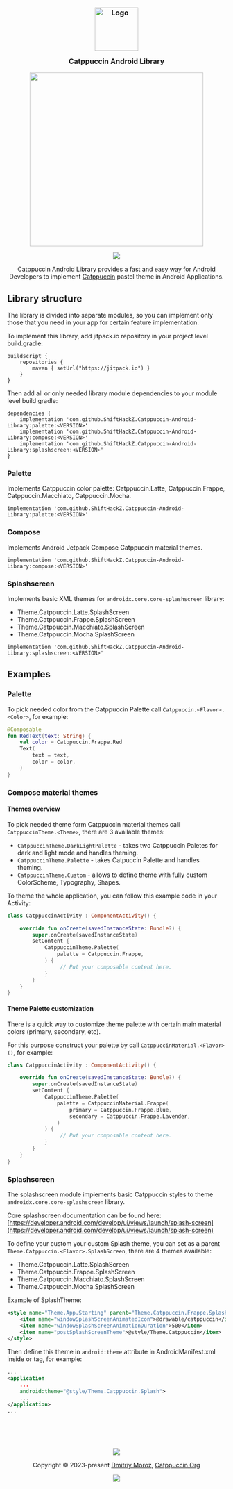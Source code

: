 <h3 align="center">
	<img src="https://raw.githubusercontent.com/catppuccin/catppuccin/main/assets/logos/exports/1544x1544_circle.png" width="100" alt="Logo"/><br/>
	<img src="https://raw.githubusercontent.com/catppuccin/catppuccin/main/assets/misc/transparent.png" height="30" width="0px"/>
	Catppuccin Android Library
	<img src="https://raw.githubusercontent.com/catppuccin/catppuccin/main/assets/misc/transparent.png" height="30" width="0px"/>
</h3>

<p align="center">
  <img src="https://raw.githubusercontent.com/catppuccin/catppuccin/main/assets/palette/macchiato.png" width="400" />
</p>


<p align="center">
<a href="https://jitpack.io/#ShiftHackZ/Catppuccin-Android-Library">
  <img src="https://jitpack.io/v/ShiftHackZ/Catppuccin-Android-Library.svg" />
</a>
</p>

<p align="center">
Catppuccin Android Library provides a fast and easy way for Android Developers to implement <a href="https://github.com/catppuccin/catppuccin">Catppuccin</a> pastel theme in Android Applications.
</p>

## Library structure

The library is divided into separate modules, so you can implement only those that you need in your app for certain feature implementation.

To implement this library, add jitpack.io repository in your project level build.gradle:

```
buildscript {
    repositories {
        maven { setUrl("https://jitpack.io") }
    }
}
```

Then add all or only needed library module dependencies to your module level build gradle:

```
dependencies {
    implementation 'com.github.ShiftHackZ.Catppuccin-Android-Library:palette:<VERSION>'
    implementation 'com.github.ShiftHackZ.Catppuccin-Android-Library:compose:<VERSION>'
    implementation 'com.github.ShiftHackZ.Catppuccin-Android-Library:splashscreen:<VERSION>'
}
```

### Palette

Implements Catppuccin color palette: Catppuccin.Latte, Catppuccin.Frappe, Catppuccin.Macchiato, Catppuccin.Mocha.

```
implementation 'com.github.ShiftHackZ.Catppuccin-Android-Library:palette:<VERSION>'
```

### Compose

Implements Android Jetpack Compose Catppuccin material themes.

```
implementation 'com.github.ShiftHackZ.Catppuccin-Android-Library:compose:<VERSION>'
```

### Splashscreen

Implements basic XML themes for `androidx.core.core-splashscreen` library: 
- Theme.Catppuccin.Latte.SplashScreen
- Theme.Catppuccin.Frappe.SplashScreen
- Theme.Catppuccin.Macchiato.SplashScreen
- Theme.Catppuccin.Mocha.SplashScreen

```
implementation 'com.github.ShiftHackZ.Catppuccin-Android-Library:splashscreen:<VERSION>'
```

## Examples

### Palette

To pick needed color from the Catppuccin Palette call `Catppuccin.<Flavor>.<Color>`, for example:

```kotlin
@Composable
fun RedText(text: String) {
    val color = Catppuccin.Frappe.Red
    Text(
        text = text,
        color = color,
    )
}
```

### Compose material themes

#### Themes overview

To pick needed theme form Catppuccin material themes call `CatppuccinTheme.<Theme>`, there are 3 available themes:
- `CatppuccinTheme.DarkLightPalette` - takes two Catppuccin Paletes for dark and light mode and handles theming.
- `CatppuccinTheme.Palette` - takes Catpuccin Palette and handles theming.
- `CatppuccinTheme.Custom` - allows to define theme with fully custom ColorScheme, Typography, Shapes.

To theme the whole application, you can follow this example code in your Activity:

```kotlin
class CatppuccinActivity : ComponentActivity() {

    override fun onCreate(savedInstanceState: Bundle?) {
        super.onCreate(savedInstanceState)
        setContent {
            CatppuccinTheme.Palette(
                palette = Catppuccin.Frappe,
            ) {
                 // Put your composable content here.
            }
        }
    }
}
```

#### Theme Palette customization

There is a quick way to customize theme palette with certain main material colors (primary, secondary, etc).

For this purpose construct your palette by call `CatppuccinMaterial.<Flavor>()`, for example:

```kotlin
class CatppuccinActivity : ComponentActivity() {

    override fun onCreate(savedInstanceState: Bundle?) {
        super.onCreate(savedInstanceState)
        setContent {
            CatppuccinTheme.Palette(
                palette = CatppuccinMaterial.Frappe(
                    primary = Catppuccin.Frappe.Blue,
                    secondary = Catppuccin.Frappe.Lavender,
                )
            ) {
                 // Put your composable content here.
            }
        }
    }
}
```

### Splashscreen

The splashscreen module implements basic Catppuccin styles to theme `androidx.core.core-splashscreen` library. 

Core splashscreen documentation can be found here: [https://developer.android.com/develop/ui/views/launch/splash-screen](https://developer.android.com/develop/ui/views/launch/splash-screen)

To define your custom your custom Splash theme, you can set as a parent `Theme.Catppuccin.<Flavor>.SplashScreen`, there are 4 themes available:
- Theme.Catppuccin.Latte.SplashScreen
- Theme.Catppuccin.Frappe.SplashScreen
- Theme.Catppuccin.Macchiato.SplashScreen
- Theme.Catppuccin.Mocha.SplashScreen

Example of SplashTheme:

```xml
<style name="Theme.App.Starting" parent="Theme.Catppuccin.Frappe.SplashScreen">
    <item name="windowSplashScreenAnimatedIcon">@drawable/catppuccin</item>
    <item name="windowSplashScreenAnimationDuration">500</item>
    <item name="postSplashScreenTheme">@style/Theme.Catppuccin</item>
</style>
```

Then define this theme in `android:theme` attribute in AndroidManifest.xml inside <application> or <activity> tag, for example:

```xml
...
<application
    ...
    android:theme="@style/Theme.Catppuccin.Splash">
    ...
</application>
...
```


<br><br><br>

<p align="center"><img src="https://raw.githubusercontent.com/catppuccin/catppuccin/main/assets/footers/gray0_ctp_on_line.svg?sanitize=true" /></p>
<p align="center">Copyright &copy; 2023-present <a href="https://moroz.cc" target="_blank">Dmitriy Moroz</a>, <a href="https://github.com/catppuccin" target="_blank">Catppuccin Org</a>
<p align="center"><a href="https://github.com/catppuccin/catppuccin/blob/main/LICENSE"><img src="https://img.shields.io/static/v1.svg?style=for-the-badge&label=License&message=MIT&logoColor=d9e0ee&colorA=302d41&colorB=b7bdf8"/></a></p>
